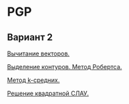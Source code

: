 # PGP

## Вариант 2

[Вычитание векторов.](Crypto_lab1_report.pdf)

[Выделение контуров. Метод Робертса.](GCDsearch.py)

[Метод k-средних.](Лабораторная1.pdf)

[Решение квадратной СЛАУ.](msieve153)
